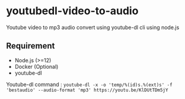 # youtubedl-video-to-audio

Youtube video to mp3 audio convert using youtube-dl cli using node.js

## Requirement

- Node.js (>=12)
- Docker (Optional)
- youtube-dl

Youtube-dl command : `youtube-dl -x -o 'temp/%(id)s.%(ext)s' -f 'bestaudio' --audio-format 'mp3' https://youtu.be/KlDUtTDm5jY`
